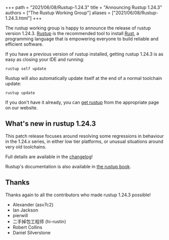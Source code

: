 +++
path = "2021/06/08/Rustup-1.24.3"
title = "Announcing Rustup 1.24.3"
authors = ["The Rustup Working Group"]
aliases = ["2021/06/08/Rustup-1.24.3.html"]
+++

The rustup working group is happy to announce the release of rustup version 1.24.3. [Rustup][install] is the recommended tool to install [Rust][rust], a programming language that is empowering everyone to build reliable and efficient software.

If you have a previous version of rustup installed, getting rustup 1.24.3 is as easy as closing your IDE and running:

```
rustup self update
```

Rustup will also automatically update itself at the end of a normal toolchain update:

```
rustup update
```

If you don't have it already, you can [get rustup][install] from the appropriate page on our website.

[rust]: https://www.rust-lang.org
[install]: https://rustup.rs

## What's new in rustup 1.24.3

This patch release focuses around resolving some regressions in behaviour in
the 1.24.x series, in either low tier platforms, or unusual situations around
very old toolchains.

Full details are available in the [changelog]!

Rustup's documentation is also available in [the rustup book][book].

[changelog]: https://github.com/rust-lang/rustup/blob/stable/CHANGELOG.md
[book]: https://rust-lang.github.io/rustup/

## Thanks

Thanks again to all the contributors who made rustup 1.24.3 possible!

- Alexander (asv7c2)
- Ian Jackson
- pierwill
- 二手掉包工程师 (hi-rustin)
- Robert Collins
- Daniel Silverstone
